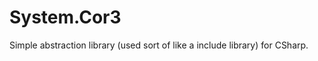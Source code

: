 System.Cor3
===========

Simple abstraction library (used sort of like a include library) for CSharp.
